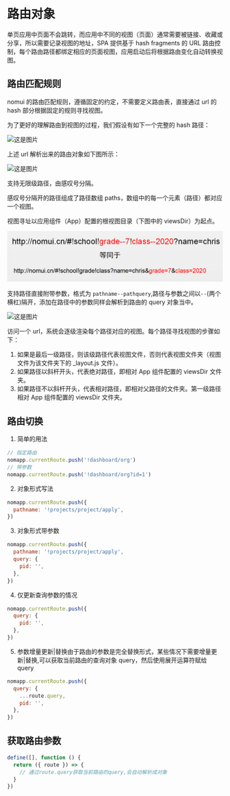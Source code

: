 # 路由对象

单页应用中页面不会跳转，而应用中不同的视图（页面）通常需要被链接、收藏或分享，所以需要记录视图的地址，SPA 提供基于 hash fragments 的 URL 路由控制，每个路由路径都绑定相应的页面视图，应用启动后将根据路由变化自动转换视图。

## 路由匹配规则

nomui 的路由匹配规则，遵循固定的约定，不需要定义路由表，直接通过 url 的 hash 部分根据固定的规则寻找视图。

为了更好的理解路由到视图的过程，我们假设有如下一个完整的 hash 路径：

![这是图片](/docs/images/route.png 'route')

上述 url 解析出来的路由对象如下图所示：

![这是图片](/docs/images/route_obj.png 'route')

支持无限级路径，由感叹号分隔。

感叹号分隔开的路径组成了路径数组 paths，数组中的每一个元素（路径）都对应一个视图。

视图寻址以应用组件（App）配置的根视图目录（下图中的 viewsDir）为起点。

![这是图片](/docs/images/route-path-query.png 'route')

支持路径直接附带参数，格式为 `pathname--pathquery`,路径与参数之间以`--`(两个横杠)隔开，添加在路径中的参数同样会解析到路由的 query 对象当中。

![这是图片](/docs/images/app.png 'route')

访问一个 url，系统会逐级渲染每个路径对应的视图。每个路径寻找视图的步骤如下：

1. 如果是最后一级路径，则该级路径代表视图文件，否则代表视图文件夹（视图文件为该文件夹下的 \_layout.js 文件）。
2. 如果路径以斜杆开头，代表绝对路径，即相对 App 组件配置的 viewsDir 文件夹。
3. 如果路径不以斜杆开头，代表相对路径，即相对父路径的文件夹。第一级路径相对 App 组件配置的 viewsDir 文件夹。

## 路由切换

1. 简单的用法

```js
// 指定路由
nomapp.currentRoute.push('!dashboard/org')
// 带参数
nomapp.currentRoute.push('!dashboard/org?id=1')
```

2. 对象形式写法

```js
nomapp.currentRoute.push({
  pathname: '!projects/project/apply',
})
```

3. 对象形式带参数

```js
nomapp.currentRoute.push({
  pathname: '!projects/project/apply',
  query: {
    pid: '',
  },
})
```

4. 仅更新查询参数的情况

```js
nomapp.currentRoute.push({
  query: {
    pid: '',
  },
})
```

5. 参数增量更新|替换由于路由的参数是完全替换形式，某些情况下需要增量更新|替换,可以获取当前路由的查询对象 query，然后使用展开运算符赋给 query

```js
nomapp.currentRoute.push({
  query: {
    ...route.query,
    pid: '',
  },
})
```

## 获取路由参数

```js
define([], function () {
  return ({ route }) => {
    // 通过route.query获取当前路由的query,会自动解析成对象
  }
})
```
